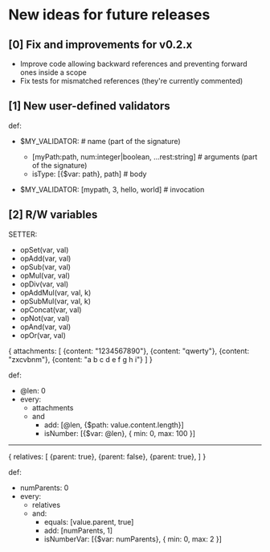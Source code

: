 New ideas for future releases
============================

[0] Fix and improvements for v0.2.x
-----------------------------------------
- Improve code allowing backward references and preventing forward ones inside a scope
- Fix tests for mismatched references (they're currently commented)

[1] New user-defined validators
-----------------------------------------

def:
  - $MY_VALIDATOR:                                       # name (part of the signature)
    - [myPath:path, num:integer|boolean, ...rest:string] # arguments (part of the signature)
    - isType: [{$var: path}, path]                       # body
  
  - $MY_VALIDATOR: [mypath, 3, hello, world]             # invocation

[2] R/W variables
-----------------------------------------
SETTER:
- opSet(var, val)
- opAdd(var, val)
- opSub(var, val)
- opMul(var, val)
- opDiv(var, val)
- opAddMul(var, val, k)
- opSubMul(var, val, k)
- opConcat(var, val)
- opNot(var, val)
- opAnd(var, val)
- opOr(var, val)

{
  attachments: [
    {content: "1234567890"},
    {content: "qwerty"},
    {content: "zxcvbnm"},
    {content: "a b c d e f g h i"}
  ]
}   

def:
  - @len: 0
  - every:
    - attachments
    - and
      - add: [@len, {$path: value.content.length}]
      - isNumber: [{$var: @len}, { min: 0, max: 100 }]
    
--------------------------
    
{
  relatives: [
    {parent: true},
    {parent: false},
    {parent: true},
  ]
}   

def:
  - numParents: 0
  - every:
    - relatives
    - and:
      - equals: [value.parent, true] 
      - add: [numParents, 1]
      - isNumberVar: [{$var: numParents}, { min: 0, max: 2 }]
